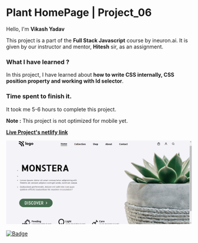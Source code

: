 # **Plant HomePage | Project_06**

Hello, I'm **Vikash Yadav** 

This project is a part of the **Full Stack Javascript** course by ineuron.ai. It is given by our instructor and mentor, **Hitesh** sir,  as an assignment.


### **What I have learned ?**

In this project, I have learned about **how to write CSS internally, CSS position property and working with Id selector**.

### **Time spent to finish it.**

It took me 5-6 hours to complete this project.

**Note :** This project is not optimized for mobile yet.


**[Live Project's netlify link](https://crypto-landing-page-project-05.netlify.app/ "Project link")**



[![Project ScreenShot](./css%20project_06%20done.png)](https://crypto-landing-page-project-05.netlify.app/ "Project link")


[![Badge](https://img.shields.io/badge/Project__06-Plant%20HomePage-yellow)](https://crypto-landing-page-project-05.netlify.app/ "Project link")